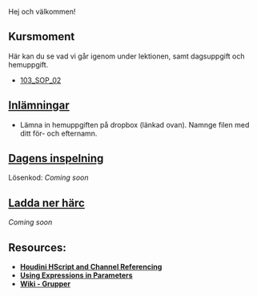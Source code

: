 Hej och välkommen!

## Kursmoment
Här kan du se vad vi går igenom under lektionen, samt dagsuppgift och hemuppgift.

* [103_SOP_02](https://github.com/Studio-Konkret/Technical-Direction/blob/main/Kursmoment/103_SOP_02/README.md)

## [Inlämningar](https://www.dropbox.com/scl/fo/7knvcw3uwap66aprfmbmm/AHCxvcDwQrqNRMpdJkxHkrg?rlkey=e38urnzaxjeoqhl5c72hicyxu&st=md5j79fp&dl=0)

- Lämna in hemuppgiften på dropbox (länkad ovan). Namnge filen med ditt för- och efternamn.

## [Dagens inspelning](https://zoom.us/rec/share/8JZivogS8f9wonbBCAZdj8Uw2Lp_q-yWkc6vuhg5Ov2b6FIprpvrJeWWwnVNlSnz.FUqVve5Toxg9vtq1)

Lösenkod: *Coming soon*

## <a href="https://raw.githubusercontent.com/Studio-Konkret/Technical-Direction/54ecc23b0bcb57fad988b1e705e7fcb0f317a3fa/Nackademin/T3D24/Houdini%20och%20Procedurella%20Milj%C3%B6er%201/DAG_02/DAG_02.hiplc" target="_blank">Ladda ner härc</a>

*Coming soon*

## Resources:
- [**Houdini HScript and Channel Referencing**](https://youtube.com/playlist?list=PLSET4TyKEfn9TLeA9wunf_-yEbhg-Rctf&si=P9WlndEVBUtCFyKj)
- [**Using Expressions in Parameters**](https://www.houdinikitchen.net/2019/05/05/using-expressions-in-parameters/)
- [**Wiki - Grupper**](https://github.com/Studio-Konkret/Technical-Direction/wiki/Grupper)
